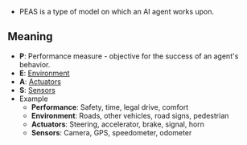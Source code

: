 * PEAS is a type of model on which an AI agent works upon.

## Meaning
* __P__: Performance measure - objective for the success of an agent's behavior.
* __E__: [Environment](./Agent%20Environments.md)
* __A__: [Actuators](./Intelligent%20Agents.md#Actuators)
* __S__: [Sensors](./Intelligent%20Agents.md#Actuators)
* Example
    * __Performance__: Safety, time, legal drive, comfort
    * __Environment__: Roads, other vehicles, road signs, pedestrian
    * __Actuators__: Steering, accelerator, brake, signal, horn
    * __Sensors__: Camera, GPS, speedometer, odometer
